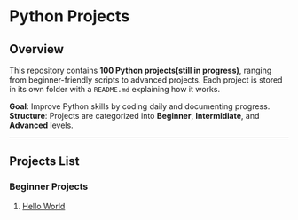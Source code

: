 # Python Projects

## Overview
This repository contains **100 Python projects(still in progress)**, ranging from beginner-friendly scripts to advanced projects. Each project is stored in its own folder with a `README.md` explaining how it works.

**Goal**: Improve Python skills by coding daily and documenting progress.
**Structure**: Projects are categorized into **Beginner**, **Intermidiate**, and **Advanced** levels.

---

## Projects List


### Beginner Projects
1. [Hello World](beginner/01_hello_world/)
